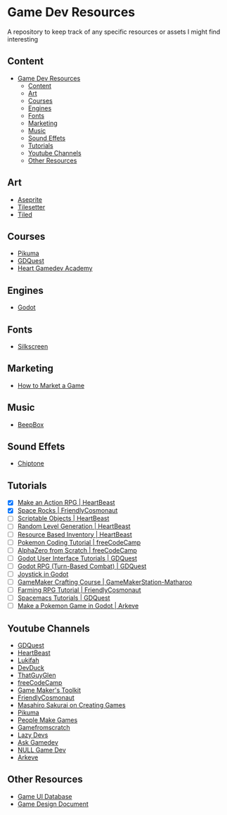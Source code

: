 # Game Dev Resources
A repository to keep track of any specific resources or assets I might find interesting

## Content
- [Game Dev Resources](#game-dev-resources)
  - [Content](#content)
  - [Art](#art)
  - [Courses](#courses)
  - [Engines](#engines)
  - [Fonts](#fonts)
  - [Marketing](#marketing)
  - [Music](#music)
  - [Sound Effets](#sound-effets)
  - [Tutorials](#tutorials)
  - [Youtube Channels](#youtube-channels)
  - [Other Resources](#other-resources)
## Art
- [Aseprite](https://www.aseprite.org/)
- [Tilesetter](https://www.tilesetter.org/)
- [Tiled](https://www.mapeditor.org/)

## Courses
- [Pikuma](https://pikuma.com/)
- [GDQuest](https://www.gdquest.com/)
- [Heart Gamedev Academy](https://heartbeast-gamedev-school.teachable.com/)

## Engines 
- [Godot](https://godotengine.org/)

## Fonts 
- [Silkscreen](https://fonts.google.com/specimen/Silkscreen?query=silks)

## Marketing
- [How to Market a Game](https://howtomarketagame.com/)

## Music 
- [BeepBox](https://www.beepbox.co/)

## Sound Effets
- [Chiptone](https://sfbgames.itch.io/chiptone)

## Tutorials
- [X] [Make an Action RPG | HeartBeast](https://www.youtube.com/playlist?list=PL9FzW-m48fn2SlrW0KoLT4n5egNdX-W9a)
- [X] [Space Rocks | FriendlyCosmonaut]()
- [ ] [Scriptable Objects | HeartBeast](https://www.youtube.com/playlist?list=PL9FzW-m48fn22pwEJA4vSLoYjmN5Q2tvJ)
- [ ] [Random Level Generation | HeartBeast](https://www.youtube.com/playlist?list=PL9FzW-m48fn1te9MJgxmmaiKtOytFIRo3)
- [ ] [Resource Based Inventory | HeartBeast](https://www.youtube.com/playlist?list=PL9FzW-m48fn0x1k7q7wFR6UQa-Dzt3TTZ)
- [ ] [Pokemon Coding Tutorial | freeCodeCamp](https://www.youtube.com/watch?v=gx_qorHxBpI&t=25s)
- [ ] [AlphaZero from Scratch | freeCodeCamp](https://www.youtube.com/watch?v=wuSQpLinRB4&t=1713s)
- [ ] [Godot User Interface Tutorials | GDQuest](https://www.youtube.com/playlist?list=PLhqJJNjsQ7KGXNbfsUHJbb5-s2Tujtjt4)
- [ ] [Godot RPG (Turn-Based Combat) | GDQuest](https://www.youtube.com/playlist?list=PLhqJJNjsQ7KHaAQcGij5SmOPpFjrDTHUq)
- [ ] [Joystick in Godot](https://www.youtube.com/playlist?list=PLhqJJNjsQ7KHaAQcGij5SmOPpFjrDTHUq)
- [ ] [GameMaker Crafting Course | GameMakerStation-Matharoo](https://www.youtube.com/playlist?list=PLUEcBPiXnlBwNjhLWzJAQJ78deyXRIIZl)
- [ ] [Farming RPG Tutorial | FriendlyCosmonaut](https://www.youtube.com/playlist?list=PLSFMekK0JFgzbFfj1vAsyluKTymnBiriY)
- [ ] [Spacemacs Tutorials | GDQuest](https://www.youtube.com/playlist?list=PLhqJJNjsQ7KFkMVBunWWzFD8SlH714qm4)
- [ ] [Make a Pokemon Game in Godot | Arkeve](https://www.youtube.com/playlist?list=PLY1jY0hbmKxAya3z6YBuQ3gGNB6Sg137r)

## Youtube Channels
- [GDQuest](https://www.youtube.com/@Gdquest)
- [HeartBeast](https://www.youtube.com/@uheartbeast)
- [Lukifah](https://www.youtube.com/@Lukifah/playlists)
- [DevDuck](https://www.youtube.com/@DevDuck)
- [ThatGuyGlen](https://www.youtube.com/@ThatGuyGlen)
- [freeCodeCamp](https://www.youtube.com/@freecodecamp)
- [Game Maker's Toolkit](https://www.youtube.com/@GMTK)
- [FriendlyCosmonaut](https://www.youtube.com/@FriendlyCosmonaut)
- [Masahiro Sakurai on Creating Games](https://www.youtube.com/@sora_sakurai_en)
- [Pikuma](https://www.youtube.com/@pikuma)
- [People Make Games](https://www.youtube.com/@PeopleMakeGames)
- [Gamefromscratch](https://www.youtube.com/@gamefromscratch)
- [Lazy Devs](https://www.youtube.com/@LazyDevs)
- [Ask Gamedev](https://www.youtube.com/@AskGamedev)
- [NULL Game Dev](https://www.youtube.com/@NULLGameDev)
- [Arkeve](https://www.youtube.com/@Arkeve)

## Other Resources
- [Game UI Database](https://www.gameuidatabase.com/)
- [Game Design Document](https://www.gamedesigning.org/learn/game-design-document/)
